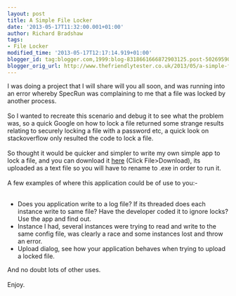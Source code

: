 ```yaml
---
layout: post
title: A Simple File Locker
date: '2013-05-17T11:32:00.001+01:00'
author: Richard Bradshaw
tags:
- File Locker
modified_time: '2013-05-17T12:17:14.919+01:00'
blogger_id: tag:blogger.com,1999:blog-8318661666872903125.post-5026959054289246931
blogger_orig_url: http://www.thefriendlytester.co.uk/2013/05/a-simple-file-locker.html
---
```


I was doing a project that I will share will you all soon, and was running into an error whereby SpecRun was complaining to me that a file was locked by another process.<br /><br />So I wanted to recreate this scenario and debug it to see what the problem was, so a quick Google on how to lock a file returned some strange results relating to&nbsp;securely&nbsp;locking a file with a password etc, a quick look on stackoverflow only resulted the code to lock a file.<br /><br />So thought it would be quicker and simpler to write my own simple app to lock a file, and you can download it <a href="https://docs.google.com/file/d/0B11AaEUdgzxgYldxb0dGNEROT28/edit?usp=sharing" target="_blank">here</a>&nbsp;(Click File&gt;Download), its uploaded as a text file so you will have to rename to .exe in order to run it.<br /><br />A few examples of where this application could be of use to you:-<br /><br /><ul><li>Does you application write to a log file? If its threaded does each instance write to same file? Have the developer coded it to ignore locks? Use the app and find out.</li><li>Instance I had, several instances were trying to read and write to the same config file, was clearly a race and some instances lost and throw an error.</li><li>Upload dialog, see how your application behaves when trying to upload a locked file.</li></ul><div>And no doubt lots of other uses.</div><div><br /></div><div>Enjoy.</div><br /><br />